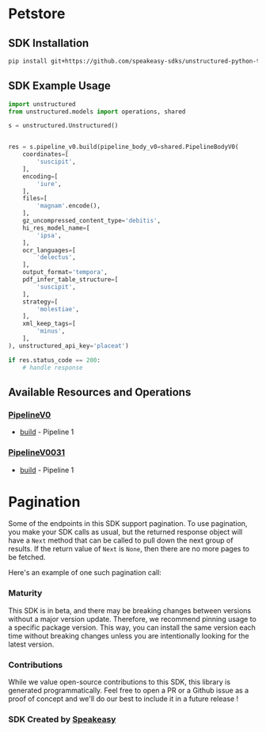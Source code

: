 # Petstore

<!-- Start SDK Installation -->
## SDK Installation

```bash
pip install git+https://github.com/speakeasy-sdks/unstructured-python-test.git
```
<!-- End SDK Installation -->

## SDK Example Usage
<!-- Start SDK Example Usage -->
```python
import unstructured
from unstructured.models import operations, shared

s = unstructured.Unstructured()


res = s.pipeline_v0.build(pipeline_body_v0=shared.PipelineBodyV0(
    coordinates=[
        'suscipit',
    ],
    encoding=[
        'iure',
    ],
    files=[
        'magnam'.encode(),
    ],
    gz_uncompressed_content_type='debitis',
    hi_res_model_name=[
        'ipsa',
    ],
    ocr_languages=[
        'delectus',
    ],
    output_format='tempora',
    pdf_infer_table_structure=[
        'suscipit',
    ],
    strategy=[
        'molestiae',
    ],
    xml_keep_tags=[
        'minus',
    ],
), unstructured_api_key='placeat')

if res.status_code == 200:
    # handle response
```
<!-- End SDK Example Usage -->

<!-- Start SDK Available Operations -->
## Available Resources and Operations


### [PipelineV0](docs/sdks/pipelinev0/README.md)

* [build](docs/sdks/pipelinev0/README.md#build) - Pipeline 1

### [PipelineV0031](docs/sdks/pipelinev0031/README.md)

* [build](docs/sdks/pipelinev0031/README.md#build) - Pipeline 1
<!-- End SDK Available Operations -->



<!-- Start Dev Containers -->



<!-- End Dev Containers -->



<!-- Start Pagination -->
# Pagination

Some of the endpoints in this SDK support pagination. To use pagination, you make your SDK calls as usual, but the
returned response object will have a `Next` method that can be called to pull down the next group of results. If the
return value of `Next` is `None`, then there are no more pages to be fetched.

Here's an example of one such pagination call:


<!-- End Pagination -->

<!-- Placeholder for Future Speakeasy SDK Sections -->



### Maturity

This SDK is in beta, and there may be breaking changes between versions without a major version update. Therefore, we recommend pinning usage
to a specific package version. This way, you can install the same version each time without breaking changes unless you are intentionally
looking for the latest version.

### Contributions

While we value open-source contributions to this SDK, this library is generated programmatically.
Feel free to open a PR or a Github issue as a proof of concept and we'll do our best to include it in a future release !

### SDK Created by [Speakeasy](https://docs.speakeasyapi.dev/docs/using-speakeasy/client-sdks)
